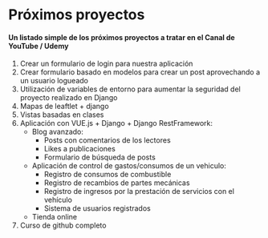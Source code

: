 # Próximos proyectos

#### Un listado simple de los próximos proyectos a tratar en el Canal de YouTube / Udemy

1. Crear un formulario de login para nuestra aplicación
2. Crear formulario basado en modelos para crear un post aprovechando a un usuario logueado
3. Utilización de variables de entorno para aumentar la seguridad del proyecto realizado en Django
4. Mapas de leaftlet + django
5. Vistas basadas en clases
6. Aplicación con VUE.js + Django + Django RestFramework: 
      * Blog avanzado:
          * Posts con comentarios de los lectores
          * Likes a publicaciones
          * Formulario de búsqueda de posts      
      * Aplicación de control de gastos/consumos de un vehiculo:
          * Registro de consumos de combustible
          * Registro de recambios de partes mecánicas 
          * Registro de ingresos por la prestación de servicios con el vehículo 
          * Sistema de usuarios registrados
      * Tienda online
8. Curso de github completo
